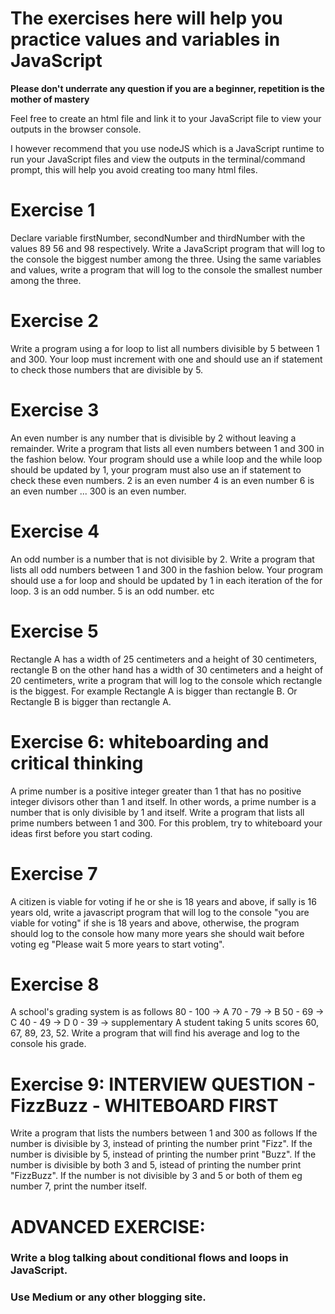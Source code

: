 # The exercises here will help you practice values and variables in JavaScript
**Please don't underrate any question if you are a beginner, repetition is the mother of mastery**

Feel free to create an html file and link it to your JavaScript file to view your outputs in the browser console.

I however  recommend that you use nodeJS which is a JavaScript runtime to run your JavaScript files and view the outputs in the terminal/command prompt, this will help you avoid creating too many html files.

# Exercise 1
Declare variable firstNumber, secondNumber and thirdNumber with the values 89 56 and 98 respectively. Write a JavaScript program that will log to the console the biggest number among the three.
Using the same variables and values, write a program that will log to the console the smallest number among the three.

# Exercise 2
Write a program using a for loop to list all numbers divisible by 5 between 1 and 300. Your loop must increment with one and should use an if statement to check those numbers that are divisible by 5.

# Exercise 3
An even number is any number that is divisible by 2 without leaving a remainder. Write a program that lists all even numbers between 1 and 300 in the fashion below. Your program should use a while loop and the while loop should be updated by 1, your program must also use an if statement to check these even numbers.
2 is an even number
4 is an even number
6 is an even number
...
300 is an even number.

# Exercise 4
An odd number is a number that is not divisible by 2. Write a program that lists all odd numbers between 1 and 300 in the fashion below. Your program should use a for loop and should be updated by 1 in each iteration of the for loop.
3 is an odd number.
5 is an odd number.
etc

# Exercise 5
Rectangle A has a width of 25 centimeters and a height of 30 centimeters, rectangle B on the other hand has a width of 30 centimeters and a height of 20 centimeters, write a program that will log to the console which rectangle is the biggest. For example
Rectangle A is bigger than rectangle B. Or
Rectangle B is bigger than rectangle A.

# Exercise 6: whiteboarding and critical thinking
A prime number is a positive integer greater than 1 that has no positive integer divisors other than 1 and itself. In other words, a prime number is a number that is only divisible by 1 and itself. Write a program that lists all prime numbers between 1 and 300.
For this problem, try to whiteboard your ideas first before you start coding.

# Exercise 7
A citizen is viable for voting if he or she is 18 years and above, if sally is 16 years old, write a javascript program that will log to the console "you are viable for voting" if she is 18 years and above, otherwise, the program should log to the console how many more years she should wait before voting eg "Please wait 5 more years to start voting".

# Exercise 8
A school's grading system is as follows
80 - 100 -> A
70 -  79 -> B
50 -  69 -> C
40 -  49 -> D
0  -  39 -> supplementary
A student taking 5 units scores 60, 67, 89, 23, 52.
Write a program that will find his average and log to the console his grade.

# Exercise 9: INTERVIEW QUESTION - FizzBuzz - WHITEBOARD FIRST
Write a program that lists the numbers between 1 and 300 as follows
If the number is divisible by 3, instead of printing the number print "Fizz".
If the number is divisible by 5, instead of printing the number print "Buzz".
If the number is divisible by both 3 and 5, istead of printing the number print "FizzBuzz".
If the number is not divisible by 3 and 5 or both of them eg number 7, print the number itself.

# ADVANCED EXERCISE:
### Write a blog talking about conditional flows and loops in JavaScript.
### Use Medium or any other blogging site.